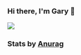 ### Hi there, I'm Gary 👋

  <img align="center" src="https://github-readme-stats.vercel.app/api?username=garethbrickman&show_icons=true" />
  
### Stats by [Anurag](https://github.com/anuraghazra/github-readme-stats)

<!--
**garethbrickman/garethbrickman** is a ✨ _special_ ✨ repository because its `README.md` (this file) appears on your GitHub profile.
  <img align="center" src="https://github-readme-stats.vercel.app/api/top-langs/?username=garethbrickman&layout=compact&theme=radical" />

Here are some ideas to get you started:

- 🔭 I’m currently working on ...
- 🌱 I’m currently learning ...
- 👯 I’m looking to collaborate on ...
- 🤔 I’m looking for help with ...
- 💬 Ask me about ...
- 📫 How to reach me: ...
- 😄 Pronouns: ...
- ⚡ Fun fact: ...
-->
